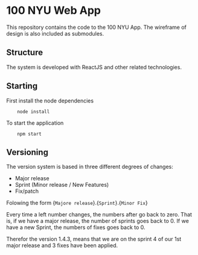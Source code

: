 100 NYU Web App
===
This repository contains the code to the 100 NYU App. The wireframe of design is also included as submodules.

Structure
---
The system is developed with ReactJS and other related technologies.

Starting
---
First install the node dependencies

``` 
    node install
```


To start the application

```
    npm start
```

Versioning
---
The version system is based in three different degrees of changes:
* Major release
* Sprint (Minor release / New Features)
* Fix/patch

Folowing the form {`Majore release`}.{`Sprint`}.{`Minor Fix`}

Every time a left number changes, the numbers after go back to zero. That is, if we have a major release, the number of sprints goes back to 0. If we have a new Sprint, the numbers of fixes goes back to 0.

Therefor the version 1.4.3, means that we are on the sprint 4 of our 1st major release and 3 fixes have been applied.